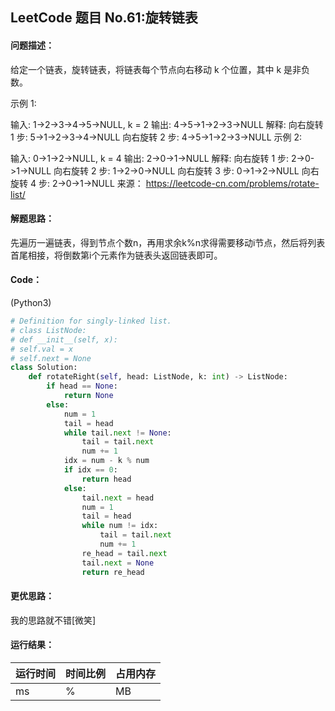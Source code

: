 ## LeetCode 题目 No.61:旋转链表
#### 问题描述：
给定一个链表，旋转链表，将链表每个节点向右移动 k 个位置，其中 k 是非负数。

示例 1:

输入: 1->2->3->4->5->NULL, k = 2
输出: 4->5->1->2->3->NULL
解释:
向右旋转 1 步: 5->1->2->3->4->NULL
向右旋转 2 步: 4->5->1->2->3->NULL
示例 2:

输入: 0->1->2->NULL, k = 4
输出: 2->0->1->NULL
解释:
向右旋转 1 步: 2->0->1->NULL
向右旋转 2 步: 1->2->0->NULL
向右旋转 3 步: 0->1->2->NULL
向右旋转 4 步: 2->0->1->NULL
来源： https://leetcode-cn.com/problems/rotate-list/
#### 解题思路：
先遍历一遍链表，得到节点个数n，再用求余k%n求得需要移动i节点，然后将列表首尾相接，将倒数第i个元素作为链表头返回链表即可。
#### Code：
(Python3)
```python
# Definition for singly-linked list.
# class ListNode:
# def __init__(self, x):
# self.val = x
# self.next = None
class Solution:
    def rotateRight(self, head: ListNode, k: int) -> ListNode:
        if head == None:
            return None
        else:
            num = 1
            tail = head
            while tail.next != None:
                tail = tail.next
                num += 1
            idx = num - k % num
            if idx == 0:
                return head
            else:
                tail.next = head
                num = 1
                tail = head
                while num != idx:
                    tail = tail.next
                    num += 1
                re_head = tail.next
                tail.next = None
                return re_head
```
#### 更优思路：
我的思路就不错[微笑]
#### 运行结果：
|运行时间|时间比例|占用内存|
|---|---|---|
|ms|%|MB|
